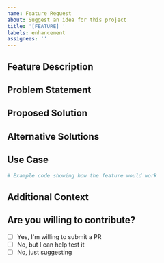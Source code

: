 ```yaml
---
name: Feature Request
about: Suggest an idea for this project
title: '[FEATURE] '
labels: enhancement
assignees: ''
---
```


## Feature Description
<!-- A clear and concise description of what you want to happen -->

## Problem Statement
<!-- Describe the problem you're trying to solve -->

## Proposed Solution
<!-- Describe the solution you'd like -->

## Alternative Solutions
<!-- Describe any alternative solutions or features you've considered -->

## Use Case
<!-- Provide a concrete example of how this feature would be used -->
```python
# Example code showing how the feature would work
```

## Additional Context
<!-- Add any other context, mockups, or screenshots about the feature request here -->

## Are you willing to contribute?
<!-- Let us know if you're interested in implementing this feature -->
- [ ] Yes, I'm willing to submit a PR
- [ ] No, but I can help test it
- [ ] No, just suggesting
